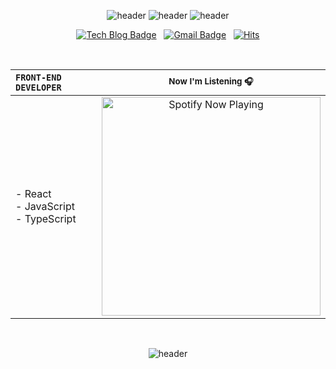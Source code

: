 <div align=center>

![header](https://capsule-render.vercel.app/api?type=rect&fontSize=30&height=30&color=f0f0f0)
![header](https://capsule-render.vercel.app/api?type=soft&text=JONGMINFIRE&fontSize=65&height=108&animation=fadeIn&color=171717&fontColor=ffffff)
![header](https://capsule-render.vercel.app/api?type=rect&fontSize=30&height=30&color=f0f0f0)

[![Tech Blog Badge](http://img.shields.io/badge/-blog-black?style=flat-square&logo=github&link=https://jongminfire.dev)](https://jongminfire.dev) &nbsp; [![Gmail Badge](https://img.shields.io/badge/-Gmail-black?style=flat-square&logo=Gmail&logoColor=white&link=mailto:jongminfire)](mailto:jongminfire@gmail.com) &nbsp; [![Hits](https://hits.seeyoufarm.com/api/count/incr/badge.svg?url=https%3A%2F%2Fgithub.com%2Fjongminfire&count_bg=%231F1F1F&title_bg=%23030303&icon=&icon_color=%23E7E7E7&title=%3Chits%2F%3E&edge_flat=false)](https://github.com/jongminfire) 

<br/>

| `FRONT-END DEVELOPER`                     | <small>Now I'm Listening 🎧</small>                                          |
| :------------------------- | :------------------------------------------------------------: |
| - React <br/>- JavaScript <br/>- TypeScript | [<img src="https://jongminfire.vercel.app/api/spotify-playing" alt="Spotify Now Playing" width="350" />](https://open.spotify.com/user/xs27yhu8lzl8wuxuqsav0fj4g) |

<br/>

![header](https://capsule-render.vercel.app/api?type=rect&fontSize=30&height=80&color=171717)

</div>
